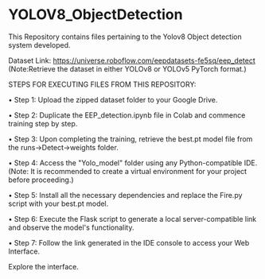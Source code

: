 # YOLOV8_ObjectDetection
This Repository contains files pertaining to the Yolov8 Object detection system developed.

Dataset Link: https://universe.roboflow.com/eepdatasets-fe5sq/eep_detect
(Note:Retrieve the dataset in either YOLOv8 or YOLOv5 PyTorch format.)

STEPS FOR EXECUTING FILES FROM THIS REPOSITORY:

•	Step 1: Upload the zipped dataset folder to your Google Drive.

•	Step 2: Duplicate the EEP_detection.ipynb file in Colab and commence training step by step.

•	Step 3: Upon completing the training, retrieve the best.pt model file from the runs->Detect->weights folder.

•	Step 4: Access the "Yolo_model" folder using any Python-compatible IDE.
(Note: It is recommended to create a virtual environment for your project before proceeding.)

•	Step 5: Install all the necessary dependencies and replace the Fire.py script with your best.pt model.

•	Step 6: Execute the Flask script to generate a local server-compatible link and observe the model's functionality.

•	Step 7: Follow the link generated in the IDE console to access your Web Interface.

Explore the interface.
